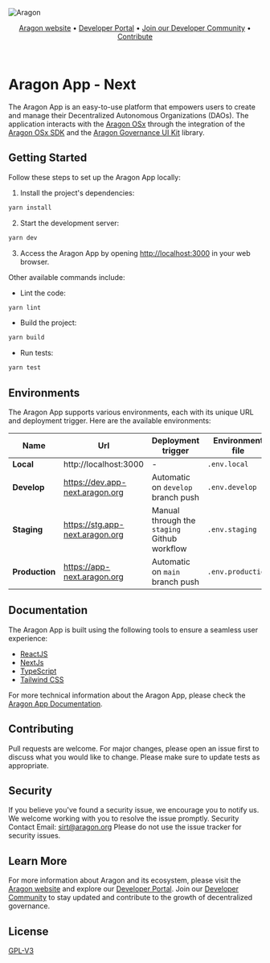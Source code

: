![Aragon](https://res.cloudinary.com/dbktgy3vg/image/upload/v1689668058/aragon-app_hpima1.png)

<p align="center">
  <a href="https://aragon.org/">Aragon website</a>
  •
  <a href="https://devs.aragon.org/">Developer Portal</a>
  •
  <a href="https://aragonproject.typeform.com/to/LngekEhU">Join our Developer Community</a>
  •
  <a href="https://aragonproject.typeform.com/dx-contribution">Contribute</a>
</p>

<br/>

# Aragon App - Next

The Aragon App is an easy-to-use platform that empowers users to create and manage their Decentralized Autonomous
Organizations (DAOs). The application interacts with the [Aragon OSx](https://github.com/aragon/osx) through the
integration of the [Aragon OSx SDK](https://github.com/aragon/sdk) and the
[Aragon Governance UI Kit](https://github.com/aragon/gov-ui-kit) library.

## Getting Started

Follow these steps to set up the Aragon App locally:

1. Install the project's dependencies:

```bash
yarn install
```

2. Start the development server:

```bash
yarn dev
```

3. Access the Aragon App by opening [http://localhost:3000](http://localhost:3000) in your web browser.

Other available commands include:

-   Lint the code:

```bash
yarn lint
```

-   Build the project:

```bash
yarn build
```

-   Run tests:

```bash
yarn test
```

## Environments

The Aragon App supports various environments, each with its unique URL and deployment trigger. Here are the available
environments:

| Name           | Url                             | Deployment trigger                           | Environment file  |
| -------------- | ------------------------------- | -------------------------------------------- | ----------------- |
| **Local**      | http://localhost:3000           | -                                            | `.env.local`      |
| **Develop**    | https://dev.app-next.aragon.org | Automatic on `develop` branch push           | `.env.develop`    |
| **Staging**    | https://stg.app-next.aragon.org | Manual through the `staging` Github workflow | `.env.staging`    |
| **Production** | https://app-next.aragon.org     | Automatic on `main` branch push              | `.env.production` |

## Documentation

The Aragon App is built using the following tools to ensure a seamless user experience:

-   [ReactJS](https://reactjs.org)
-   [NextJs](https://nextjs.org/)
-   [TypeScript](https://www.typescriptlang.org)
-   [Tailwind CSS](https://tailwindcss.com)

For more technical information about the Aragon App, please check the [Aragon App Documentation](./docs/index.md).

## Contributing

Pull requests are welcome. For major changes, please open an issue first to discuss what you would like to change.
Please make sure to update tests as appropriate.

## Security

If you believe you've found a security issue, we encourage you to notify us. We welcome working with you to resolve the
issue promptly. Security Contact Email: sirt@aragon.org Please do not use the issue tracker for security issues.

## Learn More

For more information about Aragon and its ecosystem, please visit the [Aragon website](https://aragon.org/) and explore
our [Developer Portal](https://devs.aragon.org/). Join our
[Developer Community](https://aragonproject.typeform.com/to/LngekEhU) to stay updated and contribute to the growth of
decentralized governance.

## License

[GPL-V3](./LICENSE)

